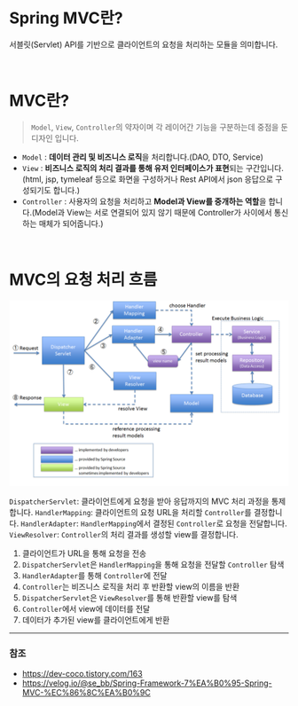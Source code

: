 # Spring MVC란?
서블릿(Servlet) API를 기반으로 클라이언트의 요청을 처리하는 모듈을 의미합니다.

<br>

# MVC란?
> `Model`, `View`, `Controller`의 약자이며 각 레이어간 기능을 구분하는데 중점을 둔 디자인 입니다.
- `Model` : **데이터 관리 및 비즈니스 로직**을 처리합니다.(DAO, DTO, Service)
- `View` : **비즈니스 로직의 처리 결과를 통해 유저 인터페이스가 표현**되는 구간입니다.(html, jsp, tymeleaf 등으로 화면을 구성하거나 Rest API에서 json 응답으로 구성되기도 합니다.)
- `Controller` : 사용자의 요청을 처리하고 **Model과 View를 중개하는 역할**을 합니다.(Model과 View는 서로 연결되어 있지 않기 때문에 Controller가 사이에서 통신하는 매체가 되어줍니다.)

<br>

# MVC의 요청 처리 흐름
<img src='./assets/MVC.png'>

`DispatcherServlet`: 클라이언트에게 요청을 받아 응답까지의 MVC 처리 과정을 통제합니다.
`HandlerMapping`: 클라이언트의 요청 URL을 처리할 `Controller`를 결정합니다.
`HandlerAdapter`: `HandlerMapping`에서 결정된 `Controller`로 요청을 전달합니다.
`ViewResolver`: `Controller`의 처리 결과를 생성할 view를 결정합니다.

1. 클라이언트가 URL을 통해 요청을 전송
2. `DispatcherServlet`은 `HandlerMapping`을 통해 요청을 전달할 `Controller` 탐색
3. `HandlerAdapter`를 통해 `Controller`에 전달
4. `Controller`는 비즈니스 로직을 처리 후 반환할 view의 이름을 반환
5. `DispatcherServlet`은 `ViewResolver`를 통해 반환할 view를 탐색
6. `Controller`에서 view에 데이터를 전달
7. 데이터가 추가된 view를 클라이언트에게 반환

---
### 참조
- https://dev-coco.tistory.com/163
- https://velog.io/@se_bb/Spring-Framework-7%EA%B0%95-Spring-MVC-%EC%86%8C%EA%B0%9C